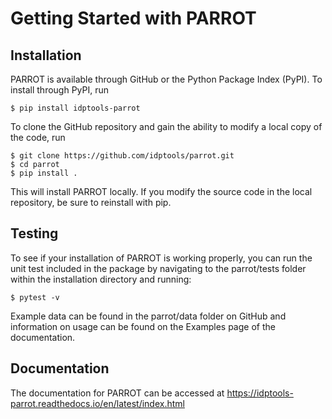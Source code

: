 # Getting Started with PARROT

## Installation

PARROT is available through GitHub or the Python Package Index (PyPI). To install through PyPI, run

	$ pip install idptools-parrot

To clone the GitHub repository and gain the ability to modify a local copy of the code, run

	$ git clone https://github.com/idptools/parrot.git
	$ cd parrot
	$ pip install .

This will install PARROT locally. If you modify the source code in the local repository, be sure to reinstall with pip.

## Testing

To see if your installation of PARROT is working properly, you can run the unit test included in the package by navigating to the parrot/tests folder within the installation directory and running:

	$ pytest -v

Example data can be found in the parrot/data folder on GitHub and information on usage can be found on the Examples page of the documentation.

## Documentation

The documentation for PARROT can be accessed at https://idptools-parrot.readthedocs.io/en/latest/index.html